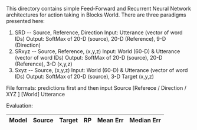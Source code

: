 This directory contains simple Feed-Forward and Recurrent Neural Network architectures for action taking in Blocks World.
There are three paradigms presented here:

  1. SRD -- Source, Reference, Direction
    Input:   Utterance (vector of word IDs)
    Output:  SoftMax of 20-D (source), 20-D (Reference), 9-D (Direction)
  2. SRxyz -- Source, Reference, (x,y,z)
    Input:   World (60-D) & Utterance (vector of word IDs)
    Output:  SoftMax of 20-D (source), 20-D (Reference), 3-D (x,y,z)
  3. Sxyz -- Source, (x,y,z)
    Input:   World (60-D) & Utterance (vector of word IDs)
    Output:  SoftMax of 20-D (source), 3-D Target (x,y,z)

File formats:  predictions first and then input
Source [Referece / Direction / XYZ ] [World] Utterance 

Evaluation:

  |  Model   | Source | Target | RP | Mean Err | Median Err |
  |  ------- | ------ | ------ | -- | -------- | ---------- |
